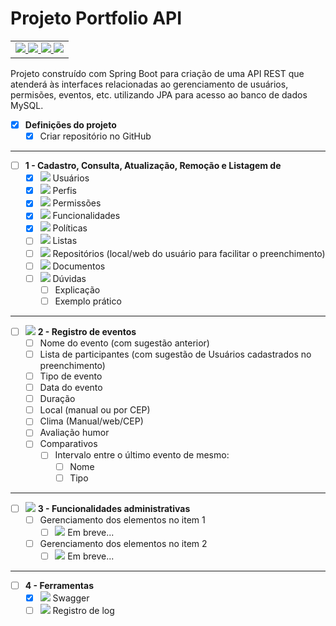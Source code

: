 # Projeto Portfolio API 
<table>
	<tr>
		<td>
		<a href="https://medium.com/@mari_azevedo/construindo-uma-api-restful-com-java-e-spring-framework-46b74371d107">
			<img src="https://img.icons8.com/color/50/000000/api-settings.png"/>
		</a>
		<a href="https://spring.io/">
			<img src="https://img.icons8.com/color/50/000000/spring-logo.png"/>
		</a>
		<a href="https://www.mysql.com/">
			<img src="https://img.icons8.com/ios-filled/50/000000/mysql-logo.png"/>
		</a>
		<a href="https://swagger.io/">
			<img src="https://avatars2.githubusercontent.com/u/7658037?s=50&v=4"/>
		</a>
		</td>
	</tr>
</table>

Projeto construído com Spring Boot para criação de uma API REST que atenderá às interfaces relacionadas ao gerenciamento de usuários, permisões, eventos, etc. utilizando JPA para acesso ao banco de dados MySQL.


- [x] **Definições do projeto**
  - [x] Criar repositório no GitHub
-------

- [ ] **1 - Cadastro, Consulta, Atualização, Remoção e Listagem de**
  - [x] <img src="https://img.icons8.com/ios-glyphs/30/000000/login-as-user.png"/> Usuários
  - [x] <img src="https://img.icons8.com/material/30/000000/user-menu-male--v1.png"/> Perfis
  - [x] <img src="https://img.icons8.com/office/30/000000/test-passed.png"/> Permissões
  - [x] <img src="https://img.icons8.com/color/30/000000/swiss-army-knife.png"/> Funcionalidades
  - [x] <img src="https://img.icons8.com/color/30/000000/privacy-policy.png"/> Políticas
  - [ ] <img src="https://img.icons8.com/color/30/000000/wish-list.png"/> Listas
  - [ ] <img src="https://img.icons8.com/windows/30/000000/github.png"/> Repositórios (local/web do usuário para facilitar o preenchimento)
  - [ ] <img src="https://img.icons8.com/cotton/30/000000/import-file.png"/> Documentos
  - [ ] <img src="https://img.icons8.com/color/30/000000/questions.png"/> Dúvidas
    - [ ] Explicação 
    - [ ] Exemplo prático
-------
- [ ] <img src="https://img.icons8.com/offices/30/000000/overtime.png"/> **2 - Registro de eventos** 
    - [ ] Nome do evento (com sugestão anterior)
    - [ ] Lista de participantes (com sugestão de Usuários cadastrados no preenchimento)
    - [ ] Tipo de evento
    - [ ] Data do evento
    - [ ] Duração
    - [ ] Local (manual ou por CEP)
    - [ ] Clima (Manual/web/CEP)
    - [ ] Avaliação humor
    - [ ] Comparativos
	  - [ ] Intervalo entre o último evento de mesmo:
		  - [ ] Nome
		  - [ ] Tipo
-------
- [ ] <img src="https://img.icons8.com/color/40/000000/gears.png"/> **3 - Funcionalidades administrativas**
  - [ ] Gerenciamento dos elementos no item 1
  	- [ ] <img src="https://img.icons8.com/dusk/40/000000/enterprise-resource-planning.png"/> Em breve...
  - [ ] Gerenciamento dos elementos no item 2
  	- [ ] <img src="https://img.icons8.com/dusk/40/000000/enterprise-resource-planning.png"/> Em breve...
-------
- [ ] **4 - Ferramentas**
  - [x] <a href="https://swagger.io/"><img src="https://avatars2.githubusercontent.com/u/7658037?s=40&v=4"/></a> Swagger
  - [ ] <img src="https://img.icons8.com/material/40/000000/log.png"/> Registro de log
